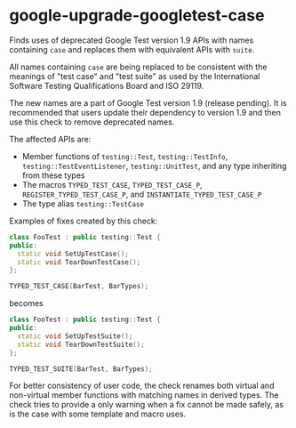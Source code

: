 # google-upgrade-googletest-case

Finds uses of deprecated Google Test version 1.9 APIs with names
containing `case` and replaces them with equivalent APIs with `suite`.

All names containing `case` are being replaced to be consistent with the
meanings of "test case" and "test suite" as used by the International
Software Testing Qualifications Board and ISO 29119.

The new names are a part of Google Test version 1.9 (release pending).
It is recommended that users update their dependency to version 1.9 and
then use this check to remove deprecated names.

The affected APIs are:

  - Member functions of `testing::Test`, `testing::TestInfo`,
    `testing::TestEventListener`, `testing::UnitTest`, and any type
    inheriting from these types
  - The macros `TYPED_TEST_CASE`, `TYPED_TEST_CASE_P`,
    `REGISTER_TYPED_TEST_CASE_P`, and `INSTANTIATE_TYPED_TEST_CASE_P`
  - The type alias `testing::TestCase`

Examples of fixes created by this check:

``` c++
class FooTest : public testing::Test {
public:
  static void SetUpTestCase();
  static void TearDownTestCase();
};

TYPED_TEST_CASE(BarTest, BarTypes);
```

becomes

``` c++
class FooTest : public testing::Test {
public:
  static void SetUpTestSuite();
  static void TearDownTestSuite();
};

TYPED_TEST_SUITE(BarTest, BarTypes);
```

For better consistency of user code, the check renames both virtual and
non-virtual member functions with matching names in derived types. The
check tries to provide a only warning when a fix cannot be made safely,
as is the case with some template and macro uses.
